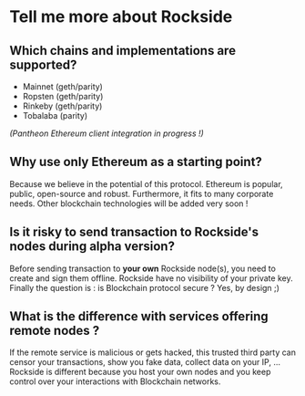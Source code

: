 # Tell me more about Rockside

## Which chains and implementations are supported?

 - Mainnet (geth/parity)
 - Ropsten (geth/parity)
 - Rinkeby (geth/parity)
 - Tobalaba (parity)

_(Pantheon Ethereum client integration in progress !)_

## Why use only Ethereum as a starting point?

Because we believe in the potential of this protocol. Ethereum is popular, public, open-source and robust. Furthermore, it fits to many corporate needs. Other blockchain technologies will be added very soon !

## Is it risky to send transaction to Rockside's nodes during alpha version?

Before sending transaction to **your own** Rockside node(s), you need to create and sign them offline. Rockside have no visibility of your private key. Finally the question is : is Blockchain protocol secure ? Yes, by design ;)

## What is the difference with services offering remote nodes ?

If the remote service is malicious or gets hacked, this trusted third party can censor your transactions, show you fake data, collect data on your IP, …
Rockside is different because you host your own nodes and you keep control over your interactions with Blockchain networks.


